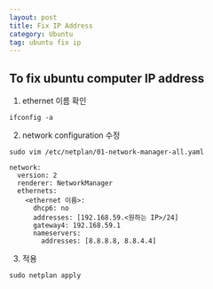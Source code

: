 ```yaml
---
layout: post
title: Fix IP Address
category: Ubuntu
tag: ubuntu fix ip
---
```


## To fix ubuntu computer IP address

1. ethernet 이름 확인

```
ifconfig -a
```

2. network configuration 수정

```
sudo vim /etc/netplan/01-network-manager-all.yaml
```

```
network:
  version: 2
  renderer: NetworkManager
  ethernets:
    <ethernet 이름>:
      dhcp6: no
      addresses: [192.168.59.<원하는 IP>/24]
      gateway4: 192.168.59.1
      nameservers:
        addresses: [8.8.8.8, 8.8.4.4]
```

3. 적용

```
sudo netplan apply
```


  
